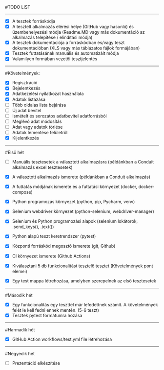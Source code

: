 #TODO LIST

---

- [x] A tesztek forráskódja
- [x] A tesztelt alkalmazás elérési helye (GitHub vagy hasonló) és üzembehelyezési módja
(Readme.MD vagy más dokumentáció az alkalmazás telepítése / elindítási módja)
- [x] A tesztek dokumentációja a forráskódban és/vagy teszt dokumentációban (XLS vagy más
táblázatos fájlok formájában)
- [x] Tesztek futtatásának manuális és automatizált módja
- [x] Valamilyen formában vezetői tesztjelentés

---

#Követelmények:

- [x] Regisztráció
- [x] Bejelentkezés
- [x] Adatkezelési nyilatkozat használata
- [x] Adatok listázása
- [ ] Több oldalas lista bejárása
- [ ] Új adat bevitel
- [ ] Ismételt és sorozatos adatbevitel adatforrásból
- [ ] Meglévő adat módosítás
- [ ] Adat vagy adatok törlése
- [ ] Adatok lementése felületről
- [x] Kijelentkezés

---

#Első hét

- [ ] Manuális tesztesetek a választott alkalmazásra (példánkban a Conduit alkalmazás excel
tesztesetek)
- [x] A választott alkalmazás ismerete (példánkban a Conduit alkalmazás)
- [x] A futtatás módjának ismerete és a futtatási környezet (docker, docker-compose)
- [x] Python programozás környezet (python, pip, Pycharm, venv)
- [x] Selenium webdriver környezet (python-selenium, webdriver-manager)
- [x] Selenium és Python programozási alapok (selenium lokátorok, .send_keys(), .text())
- [x] Python alapú teszt keretrendszer (pytest)
- [x] Központi forráskód megosztó ismerete (git, Github)
- [x] CI környezet ismerete (Github Actions)


- [x] Kiválasztani 5 db funkcionalitást tesztelő tesztet (Követelmények pont elemei)
- [x] Egy test mappa létrehozása, amelyben szerepelnek az első tesztesetek

---

#Második hét

- [x] Egy funkcionalitás egy teszttel már lefedettnek számít. A követelmények felét le kell fedni ennek mentén. (5-6 teszt)
- [x] Tesztek pytest formátumra hozása

---

#Harmadik hét

- [x] GitHub Action workflows/test.yml file létrehozása

---

#Negyedik hét

- [ ] Prezentáció elkészítése

